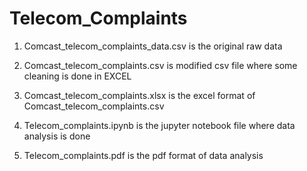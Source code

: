 # Telecom_Complaints


1) Comcast_telecom_complaints_data.csv is the original raw data

2) Comcast_telecom_complaints.csv is modified csv file where some cleaning is done in EXCEL

3) Comcast_telecom_complaints.xlsx is the excel format of Comcast_telecom_complaints.csv

4) Telecom_complaints.ipynb is the jupyter notebook file where data analysis is done

5) Telecom_complaints.pdf is the pdf format of data analysis

